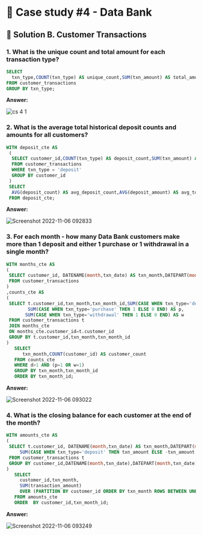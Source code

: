 # 💸 Case study #4 - Data Bank

## 📝 Solution B. Customer Transactions

### 1. What is the unique count and total amount for each transaction type?

````sql
SELECT 
  txn_type,COUNT(txn_type) AS unique_count,SUM(txn_amount) AS total_amount
FROM customer_transactions
GROUP BY txn_type;
````

**Answer:**

![cs 4 1](https://user-images.githubusercontent.com/96012488/200153699-11ce1fd0-51e6-4ced-9244-46b891e209c0.png)



### 2. What is the average total historical deposit counts and amounts for all customers?

````sql
WITH deposit_cte AS
 (
  SELECT customer_id,COUNT(txn_type) AS deposit_count,SUM(txn_amount) AS deposit_amount
  FROM customer_transactions
  WHERE txn_type = 'deposit'
  GROUP BY customer_id
 )
 SELECT
  AVG(deposit_count) AS avg_deposit_count,AVG(deposit_amount) AS avg_total_amount_deposited
 FROM deposit_cte;
 ````
 
 **Answer:**
 
 ![Screenshot 2022-11-06 092833](https://user-images.githubusercontent.com/96012488/200153705-1d7d1b89-6ce0-4b67-9117-2257b230c03c.png)

 
 ### 3. For each month - how many Data Bank customers make more than 1 deposit and either 1 purchase or 1 withdrawal in a single month?
 
 ````sql
 WITH months_cte AS
 (
  SELECT customer_id, DATENAME(month,txn_date) AS txn_month,DATEPART(month,txn_date) AS txn_month_id
  FROM customer_transactions
 )
 ,counts_cte AS
 (
  SELECT t.customer_id,txn_month,txn_month_id,SUM(CASE WHEN txn_type='deposit' THEN 1 ELSE 0 END) AS d,
         SUM(CASE WHEN txn_type='purchase' THEN 1 ELSE 0 END) AS p,
		SUM(CASE WHEN txn_type='withdrawal' THEN 1 ELSE 0 END) AS w
  FROM customer_transactions t
  JOIN months_cte
  ON months_cte.customer_id=t.customer_id
  GROUP BY t.customer_id,txn_month,txn_month_id
 )
    SELECT 
       txn_month,COUNT(customer_id) AS customer_count
    FROM counts_cte
    WHERE d>1 AND (p=1 OR w=1)
    GROUP BY txn_month,txn_month_id
    ORDER BY txn_month_id;
 ````
   
   **Answer:**
   
   ![Screenshot 2022-11-06 093022](https://user-images.githubusercontent.com/96012488/200153709-ff4ae689-2206-47f6-b759-295e2fba584d.png)

   
   ### 4. What is the closing balance for each customer at the end of the month?
   
   ````sql
   WITH amounts_cte AS
  (
    SELECT t.customer_id, DATENAME(month,txn_date) AS txn_month,DATEPART(month,txn_date) AS txn_month_id,
		SUM(CASE WHEN txn_type='deposit' THEN txn_amount ELSE -txn_amount END )AS transaction_amount
    FROM customer_transactions t
    GROUP BY customer_id,DATENAME(month,txn_date),DATEPART(month,txn_date)
   )
      SELECT 
        customer_id,txn_month,
        SUM(transaction_amount) 
	    OVER (PARTITION BY customer_id ORDER BY txn_month ROWS BETWEEN UNBOUNDED PRECEDING AND CURRENT ROW ) AS closing_balance
      FROM amounts_cte
      ORDER  BY customer_id,txn_month_id;
 ````
 
 **Answer:**
 
 ![Screenshot 2022-11-06 093249](https://user-images.githubusercontent.com/96012488/200153717-3fbfb8d3-839d-4e3f-b8a3-2abbb296df5f.png)

   
 
